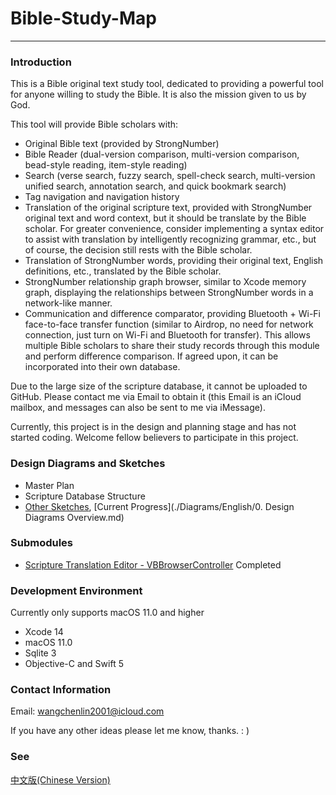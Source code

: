 # Bible-Study-Map

-----------------

### Introduction

This is a Bible original text study tool, dedicated to providing a powerful tool for anyone willing to study the Bible. It is also the mission given to us by God.

This tool will provide Bible scholars with:

- Original Bible text (provided by StrongNumber)
- Bible Reader (dual-version comparison, multi-version comparison, bead-style reading, item-style reading)
- Search (verse search, fuzzy search, spell-check search, multi-version unified search, annotation search, and quick bookmark search)
- Tag navigation and navigation history
- Translation of the original scripture text, provided with StrongNumber original text and word context, but it should be translate by the Bible scholar. For greater convenience, consider implementing a syntax editor to assist with translation by intelligently recognizing grammar, etc., but of course, the decision still rests with the Bible scholar.
- Translation of StrongNumber words, providing their original text, English definitions, etc., translated by the Bible scholar.
- StrongNumber relationship graph browser, similar to Xcode memory graph, displaying the relationships between StrongNumber words in a network-like manner.
- Communication and difference comparator, providing Bluetooth + Wi-Fi face-to-face transfer function (similar to Airdrop, no need for network connection, just turn on Wi-Fi and Bluetooth for transfer). This allows multiple Bible scholars to share their study records through this module and perform difference comparison. If agreed upon, it can be incorporated into their own database.

Due to the large size of the scripture database, it cannot be uploaded to GitHub. Please contact me via Email to obtain it (this Email is an iCloud mailbox, and messages can also be sent to me via iMessage).

Currently, this project is in the design and planning stage and has not started coding. Welcome fellow believers to participate in this project.

### Design Diagrams and Sketches

- Master Plan
- Scripture Database Structure
- [Other Sketches](./Diagrams/English), [Current Progress](./Diagrams/English/0. Design Diagrams Overview.md)



### Submodules

- [Scripture Translation Editor - VBBrowserController](https://github.com/ChenLin-Wang/Bible-Study-Map-VBBrowserController) Completed



### Development Environment

Currently only supports macOS 11.0 and higher

- Xcode 14
- macOS 11.0
- Sqlite 3
- Objective-C and Swift 5



### Contact Information

Email: wangchenlin2001@icloud.com

If you have any other ideas please let me know, thanks. : )



### See

[中文版(Chinese Version)](./README_zh.md)